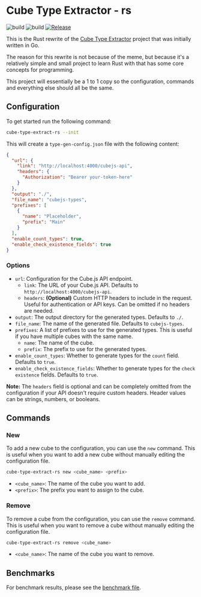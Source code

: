 # Cube Type Extractor - rs
![build](https://github.com/mikkurogue/cube-type-extract-rs/actions/workflows/rust.yml/badge.svg) ![build](https://github.com/mikkurogue/cube-type-extract-rs/actions/workflows/rust-clippy.yml/badge.svg) [![Release](https://github.com/mikkurogue/cube-type-extract-rs/actions/workflows/release.yml/badge.svg)](https://github.com/mikkurogue/cube-type-extract-rs/actions/workflows/release.yml)

This is the Rust rewrite of the [Cube Type Extractor](https://github.com/mikkurogue/cube-type-extract) project that was initially written in Go.

The reason for this rewrite is not because of the meme, but because it's a relatively simple and small project to learn Rust with that has some core concepts for programming.

This project will essentially be a 1 to 1 copy so the configuration, commands and everything else should all be the same.

## Configuration

To get started run the following command:

```bash
cube-type-extract-rs --init
```

This will create a `type-gen-config.json` file with the following content:

```json
{
  "url": {
    "link": "http://localhost:4000/cubejs-api",
    "headers": {
      "Authorization": "Bearer your-token-here"
    }
  },
  "output": "./",
  "file_name": "cubejs-types",
  "prefixes": [
    {
      "name": "Placeholder",
      "prefix": "Main"
    }
  ],
  "enable_count_types": true,
  "enable_check_existence_fields": true
}
```

### Options

- `url`: Configuration for the Cube.js API endpoint.
  - `link`: The URL of your Cube.js API. Defaults to `http://localhost:4000/cubejs-api`.
  - `headers`: **(Optional)** Custom HTTP headers to include in the request. Useful for authentication or API keys. Can be omitted if no headers are needed.
- `output`: The output directory for the generated types. Defaults to `./`.
- `file_name`: The name of the generated file. Defaults to `cubejs-types`.
- `prefixes`: A list of prefixes to use for the generated types. This is useful if you have multiple cubes with the same name.
  - `name`: The name of the cube.
  - `prefix`: The prefix to use for the generated types.
- `enable_count_types`: Whether to generate types for the `count` field. Defaults to `true`.
- `enable_check_existence_fields`: Whether to generate types for the `check existence` fields. Defaults to `true`.

**Note:** The `headers` field is optional and can be completely omitted from the configuration if your API doesn't require custom headers. Header values can be strings, numbers, or booleans.

## Commands

### New

To add a new cube to the configuration, you can use the `new` command. This is useful when you want to add a new cube without manually editing the configuration file.

```bash
cube-type-extract-rs new <cube_name> <prefix>
```

- `<cube_name>`: The name of the cube you want to add.
- `<prefix>`: The prefix you want to assign to the cube.

### Remove

To remove a cube from the configuration, you can use the `remove` command. This is useful when you want to remove a cube without manually editing the configuration file.

```bash
cube-type-extract-rs remove <cube_name>
```

- `<cube_name>`: The name of the cube you want to remove.

## Benchmarks

For benchmark results, please see the [benchmark file](./bench.md).